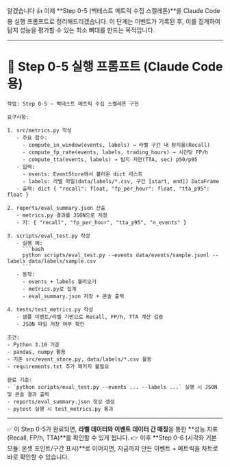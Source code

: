 알겠습니다 👍 이제 \*\*Step 0-5 (백테스트 메트릭 수집 스켈레톤)\*\*을 Claude Code용 실행 프롬프트로 정리해드리겠습니다. 이 단계는 이벤트가 기록된 후, 이를 집계하여 탐지 성능을 평가할 수 있는 최소 뼈대를 만드는 목적입니다.

---

# 📌 Step 0-5 실행 프롬프트 (Claude Code용)

````
작업: Step 0-5 — 백테스트 메트릭 수집 스켈레톤 구현

요구사항:

1. src/metrics.py 작성
   - 주요 함수:
     - compute_in_window(events, labels) → 라벨 구간 내 탐지율(Recall)
     - compute_fp_rate(events, labels, trading_hours) → 시간당 FP/h
     - compute_tta(events, labels) → 탐지 지연(TTA, sec) p50/p95
   - 입력:
     - events: EventStore에서 불러온 dict 리스트
     - labels: 라벨 파일(data/labels/*.csv, 구간 [start, end]) DataFrame
   - 출력: dict { "recall": float, "fp_per_hour": float, "tta_p95": float }

2. reports/eval_summary.json 산출
   - metrics.py 결과를 JSON으로 저장
   - 키: { "recall", "fp_per_hour", "tta_p95", "n_events" }

3. scripts/eval_test.py 작성
   - 실행 예:
     ```bash
     python scripts/eval_test.py --events data/events/sample.jsonl --labels data/labels/sample.csv
     ```
   - 동작:
     - events + labels 불러오기
     - metrics.py로 집계
     - eval_summary.json 저장 + 콘솔 출력

4. tests/test_metrics.py 작성
   - 샘플 이벤트/라벨 기반으로 Recall, FP/h, TTA 계산 검증
   - JSON 파일 저장 여부 확인

조건:
- Python 3.10 기준
- pandas, numpy 활용
- 기존 src/event_store.py, data/labels/*.csv 활용
- requirements.txt 추가 패키지 불필요

완료 기준:
- `python scripts/eval_test.py --events ... --labels ...` 실행 시 JSON 및 콘솔 결과 출력
- reports/eval_summary.json 정상 생성
- pytest 실행 시 test_metrics.py 통과
````

---

✅ 이 Step 0-5가 완료되면, **라벨 데이터와 이벤트 데이터 간 매칭**을 통한 \*\*성능 지표(Recall, FP/h, TTA)\*\*를 확인할 수 있게 됩니다.
👉 이후 \*\*Step 0-6 (시각화 기본 모듈: 온셋 포인트/구간 표시)\*\*로 이어지면, 지금까지 만든 이벤트 + 메트릭을 차트로 바로 확인할 수 있습니다.